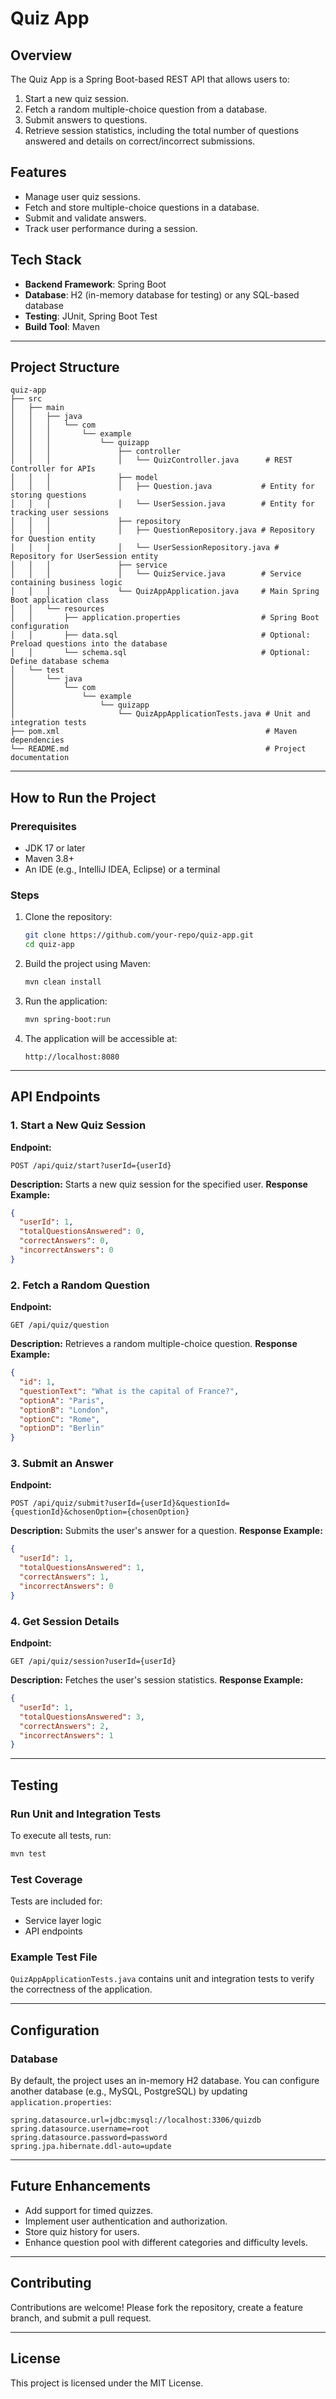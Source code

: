 # Quiz App

## Overview
The Quiz App is a Spring Boot-based REST API that allows users to:
1. Start a new quiz session.
2. Fetch a random multiple-choice question from a database.
3. Submit answers to questions.
4. Retrieve session statistics, including the total number of questions answered and details on correct/incorrect submissions.

## Features
- Manage user quiz sessions.
- Fetch and store multiple-choice questions in a database.
- Submit and validate answers.
- Track user performance during a session.

## Tech Stack
- **Backend Framework**: Spring Boot
- **Database**: H2 (in-memory database for testing) or any SQL-based database
- **Testing**: JUnit, Spring Boot Test
- **Build Tool**: Maven

---

## Project Structure

```
quiz-app
├── src
│   ├── main
│   │   ├── java
│   │   │   └── com
│   │   │       └── example
│   │   │           └── quizapp
│   │   │               ├── controller
│   │   │               │   └── QuizController.java      # REST Controller for APIs
│   │   │               ├── model
│   │   │               │   ├── Question.java           # Entity for storing questions
│   │   │               │   └── UserSession.java        # Entity for tracking user sessions
│   │   │               ├── repository
│   │   │               │   ├── QuestionRepository.java # Repository for Question entity
│   │   │               │   └── UserSessionRepository.java # Repository for UserSession entity
│   │   │               ├── service
│   │   │               │   └── QuizService.java        # Service containing business logic
│   │   │               └── QuizAppApplication.java     # Main Spring Boot application class
│   │   └── resources
│   │       ├── application.properties                  # Spring Boot configuration
│   │       ├── data.sql                                # Optional: Preload questions into the database
│   │       └── schema.sql                              # Optional: Define database schema
│   └── test
│       └── java
│           └── com
│               └── example
│                   └── quizapp
│                       └── QuizAppApplicationTests.java # Unit and integration tests
├── pom.xml                                              # Maven dependencies
└── README.md                                            # Project documentation
```

---

## How to Run the Project

### Prerequisites
- JDK 17 or later
- Maven 3.8+
- An IDE (e.g., IntelliJ IDEA, Eclipse) or a terminal

### Steps
1. Clone the repository:
   ```bash
   git clone https://github.com/your-repo/quiz-app.git
   cd quiz-app
   ```

2. Build the project using Maven:
   ```bash
   mvn clean install
   ```

3. Run the application:
   ```bash
   mvn spring-boot:run
   ```

4. The application will be accessible at:
   ```
   http://localhost:8080
   ```

---

## API Endpoints

### 1. Start a New Quiz Session
**Endpoint:**
```
POST /api/quiz/start?userId={userId}
```
**Description:** Starts a new quiz session for the specified user.
**Response Example:**
```json
{
  "userId": 1,
  "totalQuestionsAnswered": 0,
  "correctAnswers": 0,
  "incorrectAnswers": 0
}
```

### 2. Fetch a Random Question
**Endpoint:**
```
GET /api/quiz/question
```
**Description:** Retrieves a random multiple-choice question.
**Response Example:**
```json
{
  "id": 1,
  "questionText": "What is the capital of France?",
  "optionA": "Paris",
  "optionB": "London",
  "optionC": "Rome",
  "optionD": "Berlin"
}
```

### 3. Submit an Answer
**Endpoint:**
```
POST /api/quiz/submit?userId={userId}&questionId={questionId}&chosenOption={chosenOption}
```
**Description:** Submits the user's answer for a question.
**Response Example:**
```json
{
  "userId": 1,
  "totalQuestionsAnswered": 1,
  "correctAnswers": 1,
  "incorrectAnswers": 0
}
```

### 4. Get Session Details
**Endpoint:**
```
GET /api/quiz/session?userId={userId}
```
**Description:** Fetches the user's session statistics.
**Response Example:**
```json
{
  "userId": 1,
  "totalQuestionsAnswered": 3,
  "correctAnswers": 2,
  "incorrectAnswers": 1
}
```

---

## Testing

### Run Unit and Integration Tests
To execute all tests, run:
```bash
mvn test
```

### Test Coverage
Tests are included for:
- Service layer logic
- API endpoints

### Example Test File
`QuizAppApplicationTests.java` contains unit and integration tests to verify the correctness of the application.

---

## Configuration

### Database
By default, the project uses an in-memory H2 database. You can configure another database (e.g., MySQL, PostgreSQL) by updating `application.properties`:
```properties
spring.datasource.url=jdbc:mysql://localhost:3306/quizdb
spring.datasource.username=root
spring.datasource.password=password
spring.jpa.hibernate.ddl-auto=update
```

---

## Future Enhancements
- Add support for timed quizzes.
- Implement user authentication and authorization.
- Store quiz history for users.
- Enhance question pool with different categories and difficulty levels.

---

## Contributing
Contributions are welcome! Please fork the repository, create a feature branch, and submit a pull request.

---

## License
This project is licensed under the MIT License.

